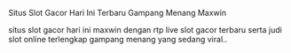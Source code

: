 Situs Slot Gacor Hari Ini Terbaru Gampang Menang Maxwin

situs slot gacor hari ini maxwin dengan rtp live slot gacor terbaru serta judi slot online terlengkap gampang menang yang sedang viral..

